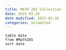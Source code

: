```yaml
---
title: MATH 285 Collection
date: 2025-03-26
date modified: 2025-03-26
categories: unlabeled
---
```


```dataview
table date
from #Math285  
sort date
```
